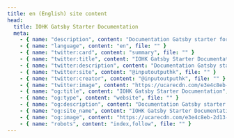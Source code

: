 ```yaml
---
title: en (English) site content
head:
  title: IOHK Gatsby Starter Documentation
  meta:
    - { name: "description", content: "Documentation Gatsby starter for IOHK's web assets.", file: "" }
    - { name: "language", content: "en", file: "" }
    - { name: "twitter:card", content: "summary", file: "" }
    - { name: "twitter:title", content: "IOHK Gatsby Starter Documentation", file: "" }
    - { name: "twitter:description", content: "Documentation Gatsby starter for IOHK's web assets.", file: "" }
    - { name: "twitter:site", content: "@inputoutputhk", file: "" }
    - { name: "twitter:creator", content: "@inputoutputhk", file: "" }
    - { name: "twitter:image", content: "https://ucarecdn.com/e3e4c8eb-2d13-4583-80cd-881490903513/", file: "" }
    - { name: "og:title", content: "IOHK Gatsby Starter Documentation", file: "" }
    - { name: "og:type", content: "website", file: "" }
    - { name: "og:description", content: "Documentation Gatsby starter for IOHK's web assets.", file: "" }
    - { name: "og:site_name", content: "IOHK Gatsby Starter Documentation", file: "" }
    - { name: "og:image", content: "https://ucarecdn.com/e3e4c8eb-2d13-4583-80cd-881490903513/", file: "" }
    - { name: "robots", content: "index,follow", file: "" }
---
```

